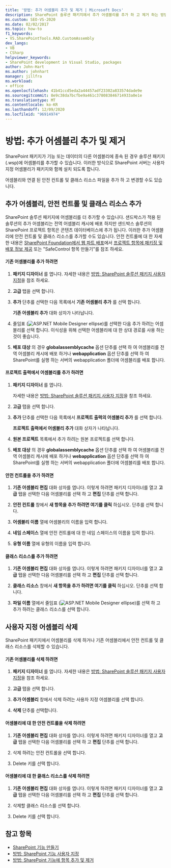 ```yaml
---
title: '방법: 추가 어셈블리 추가 및 제거 | Microsoft Docs'
description: SharePoint 솔루션 패키지에서 추가 어셈블리를 추가 하 고 제거 하는 방법을 알아봅니다. 또한 안전 컨트롤 및 클래스 리소스를 추가 하거나 삭제 합니다.
ms.custom: SEO-VS-2020
ms.date: 02/02/2017
ms.topic: how-to
f1_keywords:
- VS.SharePointTools.RAD.CustomAssembly
dev_langs:
- VB
- CSharp
helpviewer_keywords:
- SharePoint development in Visual Studio, packages
author: John-Hart
ms.author: johnhart
manager: jillfra
ms.workload:
- office
ms.openlocfilehash: 41b41ccd5eda2a44457adf23302a833574dade9e
ms.sourcegitcommit: 8e9c38da7bcfbe9a461c378083846714933a0e1e
ms.translationtype: MT
ms.contentlocale: ko-KR
ms.lasthandoff: 12/09/2020
ms.locfileid: "96914974"
---
```

# <a name="how-to-add-and-remove-additional-assemblies"></a>방법: 추가 어셈블리 추가 및 제거
  SharePoint 패키지가 기능 또는 데이터의 다른 어셈블리에 종속 된 경우 솔루션 패키지 (.wsp)에 어셈블리를 추가할 수 있습니다. 이러한 방식으로 SharePoint 서버는 사용자 지정 어셈블리가 패키지와 함께 설치 되도록 합니다.

 어셈블리와 연결 된 안전 컨트롤 및 클래스 리소스 파일을 추가 하 고 변경할 수도 있습니다.

## <a name="add-additional-assemblies-safe-controls-and-class-resources"></a>추가 어셈블리, 안전 컨트롤 및 클래스 리소스 추가
 SharePoint 솔루션 패키지에 어셈블리를 더 추가할 수 있습니다. 샌드박스가 적용 된 솔루션의 추가 어셈블리는 전역 어셈블리 캐시에 배포 하지만 샌드박스 솔루션의 SharePoint 프로젝트 항목은 콘텐츠 데이터베이스에 추가 됩니다. 이러한 추가 어셈블리에 안전 컨트롤 및 클래스 리소스를 추가할 수도 있습니다. 안전 컨트롤에 대 한 자세한 내용은 [SharePoint Foundation에서 웹 파트 배포](/previous-versions/office/developer/sharepoint-2010/cc768621(v=office.14))에서 [프로젝트 항목에 패키징 및 배포 정보 제공](../sharepoint/providing-packaging-and-deployment-information-in-project-items.md) 또는 "SafeControl 항목 만들기"를 참조 하세요.

#### <a name="to-add-an-existing-assembly"></a>기존 어셈블리를 추가 하려면

1. **패키지 디자이너** 를 엽니다. 자세한 내용은 [방법: SharePoint 솔루션 패키지 사용자 지정](../sharepoint/how-to-customize-a-sharepoint-solution-package.md)을 참조 하세요.

2. **고급** 탭을 선택 합니다.

3. **추가** 단추를 선택한 다음 목록에서 **기존 어셈블리 추가** 를 선택 합니다.

     **기존 어셈블리 추가** 대화 상자가 나타납니다.

4. 줄임표 (![ASP.NET Mobile Designer ellipse](../sharepoint/media/mwellipsis.gif "ASP.NET 모바일 디자이너 줄임표"))를 선택한 다음 추가 하려는 어셈블리를 선택 합니다. 이식성을 위해 선택한 어셈블리에 대 한 상대 경로를 사용 하는 것이 좋습니다.

5. **배포 대상** 의 경우 **globalassemblycache** 옵션 단추를 선택 하 여 어셈블리를 전역 어셈블리 캐시에 배포 하거나 **webapplication** 옵션 단추를 선택 하 여 SharePoint를 실행 하는 서버의 webapplication 폴더에 어셈블리를 배포 합니다.

#### <a name="to-add-an-assembly-from-project-output"></a>프로젝트 출력에서 어셈블리를 추가 하려면

1. **패키지 디자이너** 를 엽니다.

     자세한 내용은 [방법: SharePoint 솔루션 패키지 사용자 지정](../sharepoint/how-to-customize-a-sharepoint-solution-package.md)을 참조 하세요.

2. **고급** 탭을 선택 합니다.

3. **추가** 단추를 선택한 다음 목록에서 **프로젝트 출력의 어셈블리 추가** 를 선택 합니다.

     **프로젝트 출력에서 어셈블리 추가** 대화 상자가 나타납니다.

4. **원본 프로젝트** 목록에서 추가 하려는 원본 프로젝트를 선택 합니다.

5. **배포 대상** 의 경우 **globalassemblycache** 옵션 단추를 선택 하 여 어셈블리를 전역 어셈블리 캐시에 배포 하거나 **webapplication** 옵션 단추를 선택 하 여 SharePoint를 실행 하는 서버의 webapplication 폴더에 어셈블리를 배포 합니다.

#### <a name="to-add-a-safe-control"></a>안전 컨트롤을 추가 하려면

1. **기존 어셈블리 편집** 대화 상자를 엽니다. 이렇게 하려면 패키지 디자이너를 열고 **고급** 탭을 선택한 다음 어셈블리를 선택 하 고 **편집** 단추를 선택 합니다.

2. **안전 컨트롤** 창에서 **새 항목을 추가 하려면 여기를 클릭** 하십시오. 단추를 선택 합니다.

3. **어셈블리 이름** 열에 어셈블리의 이름을 입력 합니다.

4. **네임 스페이스** 열에 안전 컨트롤에 대 한 네임 스페이스의 이름을 입력 합니다.

5. **유형 이름** 열에 유형의 이름을 입력 합니다.

#### <a name="to-add-a-class-resource"></a>클래스 리소스를 추가 하려면

1. **기존 어셈블리 편집** 대화 상자를 엽니다. 이렇게 하려면 패키지 디자이너를 열고 **고급** 탭을 선택한 다음 어셈블리를 선택 하 고 **편집** 단추를 선택 합니다.

2. **클래스 리소스** 창에서 **새 항목을 추가 하려면 여기를 클릭** 하십시오. 단추를 선택 합니다.

3. **파일 이름** 열에서 줄임표 (![ASP.NET Mobile Designer ellipse](../sharepoint/media/mwellipsis.gif "ASP.NET 모바일 디자이너 줄임표"))를 선택 하 고 추가 하려는 클래스 리소스를 선택 합니다.

## <a name="delete-custom-assemblies"></a>사용자 지정 어셈블리 삭제
 SharePoint 패키지에서 어셈블리를 삭제 하거나 기존 어셈블리에서 안전 컨트롤 및 클래스 리소스를 삭제할 수 있습니다.

#### <a name="to-delete-an-existing-assembly"></a>기존 어셈블리를 삭제 하려면

1. **패키지 디자이너** 를 엽니다. 자세한 내용은 [방법: SharePoint 솔루션 패키지 사용자 지정](../sharepoint/how-to-customize-a-sharepoint-solution-package.md)을 참조 하세요.

2. **고급** 탭을 선택 합니다.

3. **추가 어셈블리** 창에서 삭제 하려는 사용자 지정 어셈블리를 선택 합니다.

4. **삭제** 단추를 선택합니다.

#### <a name="to-delete-a-safe-control-for-an-assembly"></a>어셈블리에 대 한 안전 컨트롤을 삭제 하려면

1. **기존 어셈블리 편집** 대화 상자를 엽니다. 이렇게 하려면 패키지 디자이너를 열고 **고급** 탭을 선택한 다음 어셈블리를 선택 하 고 **편집** 단추를 선택 합니다.

2. 삭제 하려는 안전 컨트롤을 선택 합니다.

3. Delete 키를 선택 합니다.

#### <a name="to-delete-a-class-resource-for-an-assembly"></a>어셈블리에 대 한 클래스 리소스를 삭제 하려면

1. **기존 어셈블리 편집** 대화 상자를 엽니다. 이렇게 하려면 패키지 디자이너를 열고 **고급** 탭을 선택한 다음 어셈블리를 선택 하 고 **편집** 단추를 선택 합니다.

2. 삭제할 클래스 리소스를 선택 합니다.

3. Delete 키를 선택 합니다.

## <a name="see-also"></a>참고 항목
- [SharePoint 기능 만들기](../sharepoint/creating-sharepoint-features.md)
- [방법: SharePoint 기능 사용자 지정](../sharepoint/how-to-customize-a-sharepoint-feature.md)
- [방법: SharePoint 기능에 항목 추가 및 제거](../sharepoint/how-to-add-and-remove-items-to-sharepoint-features.md)
